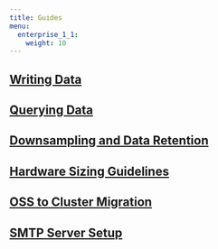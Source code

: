 ```yaml
---
title: Guides
menu:
  enterprise_1_1:
    weight: 10
---
```


## [Writing Data](/influxdb/v1.1/guides/writing_data/)
## [Querying Data](/influxdb/v1.1/guides/querying_data/)
## [Downsampling and Data Retention](/influxdb/v1.1/guides/downsampling_and_retention/)
## [Hardware Sizing Guidelines](/influxdb/v1.1/guides/hardware_sizing/)
## [OSS to Cluster Migration](/enterprise/v1.1/guides/migration/)
## [SMTP Server Setup](/enterprise/v1.1/guides/smtp-server/)
